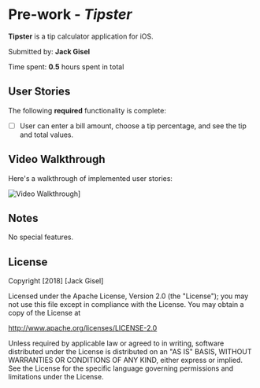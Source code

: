 # Pre-work - *Tipster*

**Tipster** is a tip calculator application for iOS.

Submitted by: **Jack Gisel**

Time spent: **0.5** hours spent in total

## User Stories

The following **required** functionality is complete:

* [ ] User can enter a bill amount, choose a tip percentage, and see the tip and total values.

## Video Walkthrough 

Here's a walkthrough of implemented user stories:

<img src='https://imgur.com/3a79550e-92d1-4b33-b19f-c6532b874786' title='Video Walkthrough' width='' alt='Video Walkthrough' />]

## Notes

No special features.

## License

Copyright [2018] [Jack Gisel]

Licensed under the Apache License, Version 2.0 (the "License");
you may not use this file except in compliance with the License.
You may obtain a copy of the License at

http://www.apache.org/licenses/LICENSE-2.0

Unless required by applicable law or agreed to in writing, software
distributed under the License is distributed on an "AS IS" BASIS,
WITHOUT WARRANTIES OR CONDITIONS OF ANY KIND, either express or implied.
See the License for the specific language governing permissions and
limitations under the License.
